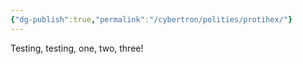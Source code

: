```yaml
---
{"dg-publish":true,"permalink":"/cybertron/polities/protihex/"}
---
```

  
Testing, testing, one, two, three! 

